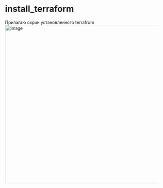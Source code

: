 # install_terraform
Прилагаю скрин установленного terrafrom
<img width="1933" height="521" alt="image" src="https://github.com/user-attachments/assets/5f241468-1dba-48ab-97b2-c3da783f1b75" />
